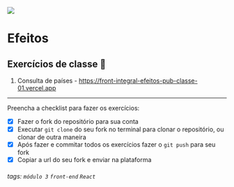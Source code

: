 ![](https://i.imgur.com/xG74tOh.png)

# Efeitos

## Exercícios de classe 🏫

1. Consulta de países - <https://front-integral-efeitos-pub-classe-01.vercel.app>

---

Preencha a checklist para fazer os exercícios:

- [x] Fazer o fork do repositório para sua conta
- [x] Executar `git clone` do seu fork no terminal para clonar o repositório, ou clonar de outra maneira
- [x] Após fazer e commitar todos os exercícios fazer o `git push` para seu fork
- [x] Copiar a url do seu fork e enviar na plataforma

###### tags: `módulo 3` `front-end` `React`
